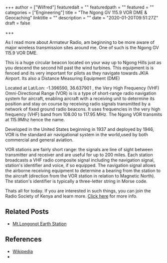 +++
author = ["Wilfred"]
featuredalt = ""
featuredpath = ""
featured = ""
categories = ["Engineering"]
title = "The Ngong GV 115.9 VOR DME & Geocaching"
linktitle = ""
description = ""
date = "2020-01-20T09:51:27Z"
draft = false

+++

As I read more about Armateur Radio, am beginning to be more aware of major wireless
transmission sites around me. One of such is the Ngong GV 115.9 VOR DME.

This is a huge circular beacon located on your way up to Ngong Hills just as you descend 
the second hill past the wind turbines. This equipment is is fenced and its very
important for pilots as they navigate towards JKIA Airport. Its also a Distance Measuring Equipment (DME)

Located at Lat/Lon: -1.396590, 36.637901 , the Very High Frequency (VHF) Omni-Directional Range (VOR)
is is a type of short-range radio navigation system for aircraft, enabling aircraft with a receiving 
unit to determine its position and stay on course by receiving radio signals transmitted by a network 
of fixed ground radio beacons. It uses frequencies in the very high frequency (VHF) band from 
108.00 to 117.95 MHz. The Ngong VOR transmits at 115.9Mhz hence the name.

Developed in the United States beginning in 1937 and deployed by 1946, VOR is 
the standard air navigational system in the world,used by both commercial and general aviation.

VOR stations are fairly short range: the signals are line of sight between transmitter and receiver and 
are useful for up to 200 miles. Each station broadcasts a VHF radio composite signal including the 
navigation signal, station's identifier and voice, if so equipped. The navigation signal allows the 
airborne receiving equipment to determine a bearing from the station to the aircraft (direction from 
the VOR station in relation to Magnetic North). The station's identifier is typically a three-letter 
string in Morse code.

Thats all for today. If you are interested in such things, you can join the Radio Society of Kenya
and learn more. [Click here](https://www.rsk.or.ke) for more info.
 
## Related Posts

* [Mt.Longonot Earth Station](https://wilfred.githuka.com/post/longonot/)

## References

* [Wikipedia](https://en.wikipedia.org/wiki/VHF_omnidirectional_range)
*
